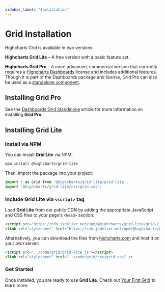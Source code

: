 ```yaml
---
sidebar_label: "Installation"
---
```


# Grid Installation

Highcharts Grid is available in two versions:

**Highcharts Grid Lite** – A free version with a basic feature set.

**Highcharts Grid Pro** – A more advanced, commercial version that currently requires a [Highcharts Dashboards](https://www.highcharts.com/docs/dashboards/grid-component) license and includes additional features. Though it is part of the Dashboards package and license, Grid Pro can also be used as a [standalone component](https://www.highcharts.com/docs/dashboards/grid-standalone).

## Installing Grid Pro

See the [Dashboards Grid Standalone](https://www.highcharts.com/docs/dashboards/grid-standalone) article for more information on installing **Grid Pro**.

## Installing Grid Lite

### Install via NPM

You can install **Grid Lite** via NPM:

```bash
npm install @highcharts/grid-lite
```

Then, import the package into your project:

```js
import * as Grid from '@highcharts/grid-lite/grid-lite';
import '@highcharts/grid-lite/css/grid.css';
```

### Include Grid Lite via `<script>` tag

Load **Grid Lite** from our public CDN by adding the appropriate JavaScript and CSS files to your page's `<head>` section:

```html
<script src="https://cdn.jsdelivr.net/npm/@highcharts/grid-lite/grid-lite.js"></script>
<link rel="stylesheet" href="https://cdn.jsdelivr.net/npm/@highcharts/grid-lite/css/grid.css" />
```

Alternatively, you can download the files from [highcharts.com](https://www.highcharts.com/download/) and host it on your own server:

```html
<script src="../code/grid/grid-lite.js"></script>
<link rel="stylesheet" href="../code/grid/css/grid.css" />
```

### Get Started
Once installed, you are ready to use **Grid Lite**. Check out [Your First Grid](https://www.highcharts.com/docs/grid/general) to learn more.


